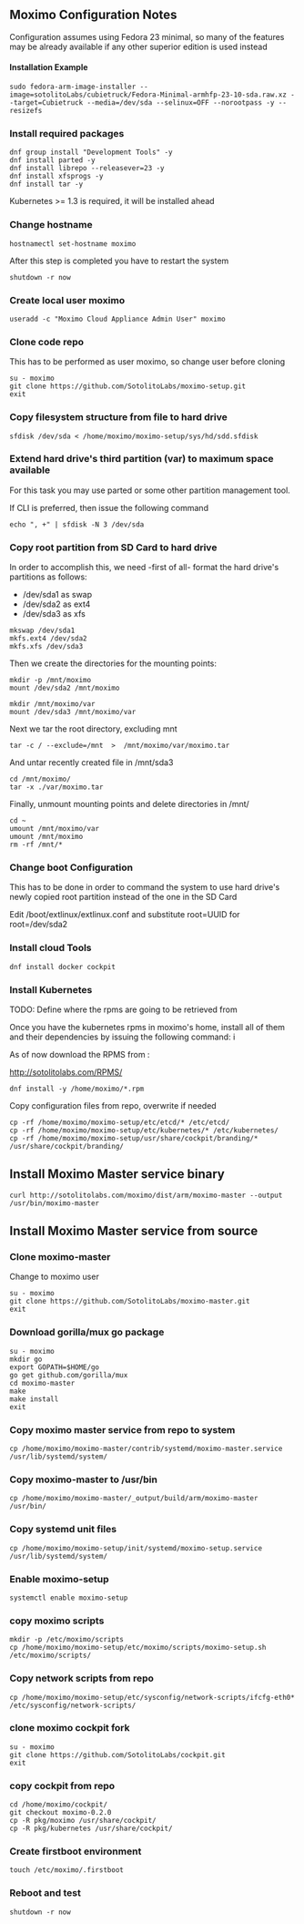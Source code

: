 ## Moximo Configuration Notes

Configuration assumes using Fedora 23 minimal, so many of the features may be already available if any other superior edition is used instead

#### Installation Example

```
sudo fedora-arm-image-installer --image=sotolitoLabs/cubietruck/Fedora-Minimal-armhfp-23-10-sda.raw.xz --target=Cubietruck --media=/dev/sda --selinux=OFF --norootpass -y --resizefs

```
### Install required packages

```
dnf group install "Development Tools" -y
dnf install parted -y
dnf install librepo --releasever=23 -y
dnf install xfsprogs -y
dnf install tar -y
```

Kubernetes >= 1.3 is required, it will be installed ahead

### Change hostname

`hostnamectl set-hostname moximo`

After this step is completed you have to restart the system

`shutdown -r now`

### Create local user moximo

`useradd -c "Moximo Cloud Appliance Admin User" moximo`

### Clone code repo

This has to be performed as user moximo, so change user before cloning

```
su - moximo
git clone https://github.com/SotolitoLabs/moximo-setup.git  
exit
```

### Copy filesystem structure from file to hard drive

`sfdisk /dev/sda < /home/moximo/moximo-setup/sys/hd/sdd.sfdisk`


### Extend hard drive's third partition (var) to maximum space available

For this task you may use parted or some other partition management tool.

If CLI is preferred, then issue the following command

`echo ", +" | sfdisk -N 3 /dev/sda`

### Copy root partition from SD Card to hard drive

In order to accomplish this, we need -first of all- format the hard drive's partitions as follows:

- /dev/sda1 as swap
- /dev/sda2 as ext4
- /dev/sda3 as xfs

```
mkswap /dev/sda1
mkfs.ext4 /dev/sda2
mkfs.xfs /dev/sda3
```

Then we create the directories for the mounting points:

```
mkdir -p /mnt/moximo
mount /dev/sda2 /mnt/moximo

mkdir /mnt/moximo/var
mount /dev/sda3 /mnt/moximo/var
```

Next we tar the root directory, excluding mnt

`tar -c / --exclude=/mnt  >  /mnt/moximo/var/moximo.tar`

And untar recently created file in /mnt/sda3

```
cd /mnt/moximo/
tar -x ./var/moximo.tar 
```

Finally, unmount mounting points and delete directories in /mnt/

```
cd ~
umount /mnt/moximo/var
umount /mnt/moximo
rm -rf /mnt/*
```


### Change boot Configuration

This has to be done in order to command the system to use hard drive's newly copied root partition instead of the one in the SD Card

Edit /boot/extlinux/extlinux.conf and substitute root=UUID for root=/dev/sda2

### Install cloud Tools

`dnf install docker cockpit`


### Install Kubernetes



TODO:  Define where the rpms are going to be retrieved from

Once you have the kubernetes rpms in moximo's home, install all of them and their dependencies by issuing the following command:
i

As of now download the RPMS from :

http://sotolitolabs.com/RPMS/


`dnf install -y /home/moximo/*.rpm`



Copy configuration files from repo, overwrite if needed

```
cp -rf /home/moximo/moximo-setup/etc/etcd/* /etc/etcd/
cp -rf /home/moximo/moximo-setup/etc/kubernetes/* /etc/kubernetes/
cp -rf /home/moximo/moximo-setup/usr/share/cockpit/branding/* /usr/share/cockpit/branding/
```

## Install Moximo Master service binary
```
curl http://sotolitolabs.com/moximo/dist/arm/moximo-master --output /usr/bin/moximo-master
```

## Install Moximo Master service from source

### Clone moximo-master

Change to moximo user

```
su - moximo
git clone https://github.com/SotolitoLabs/moximo-master.git
exit
```

### Download gorilla/mux go package

```
su - moximo 
mkdir go
export GOPATH=$HOME/go
go get github.com/gorilla/mux
cd moximo-master
make
make install
exit 

```

### Copy moximo master service from repo to system

`cp /home/moximo/moximo-master/contrib/systemd/moximo-master.service /usr/lib/systemd/system/`

### Copy moximo-master to /usr/bin

`cp /home/moximo/moximo-master/_output/build/arm/moximo-master /usr/bin/`


### Copy systemd unit files

`cp /home/moximo/moximo-setup/init/systemd/moximo-setup.service /usr/lib/systemd/system/`


### Enable moximo-setup

`systemctl enable moximo-setup`


### copy moximo scripts

```
mkdir -p /etc/moximo/scripts
cp /home/moximo/moximo-setup/etc/moximo/scripts/moximo-setup.sh /etc/moximo/scripts/
```



### Copy network scripts from repo

`cp /home/moximo/moximo-setup/etc/sysconfig/network-scripts/ifcfg-eth0* /etc/sysconfig/network-scripts/`

### clone moximo cockpit fork

```
su - moximo
git clone https://github.com/SotolitoLabs/cockpit.git
exit
```


### copy cockpit from repo

```
cd /home/moximo/cockpit/
git checkout moximo-0.2.0
cp -R pkg/moximo /usr/share/cockpit/
cp -R pkg/kubernetes /usr/share/cockpit/
```
### Create firstboot environment

```
touch /etc/moximo/.firstboot
```

### Reboot and test

`shutdown -r now`
